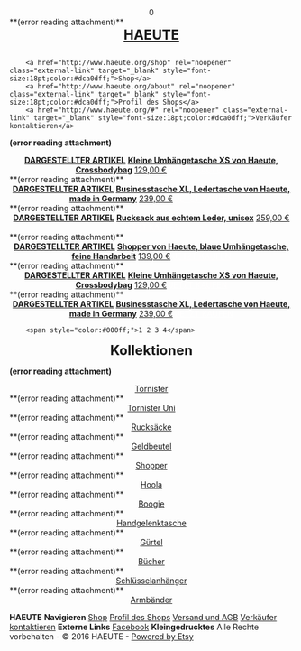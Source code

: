 <p style="text-align:center;margin:0"><span style="color:#000ff;">0</span>
</p>
 **(error reading attachment)**

<p style="text-align:center;margin:0"> 
<a href="http://www.haeute.org/" rel="noopener" class="external-link" target="_blank" style="font-size:18pt;color:#000ff;"><b>HAEUTE</b></a> 
</p>

		  
		<a href="http://www.haeute.org/shop" rel="noopener" class="external-link" target="_blank" style="font-size:18pt;color:#dca0dff;">Shop</a>  
		<a href="http://www.haeute.org/about" rel="noopener" class="external-link" target="_blank" style="font-size:18pt;color:#dca0dff;">Profil des Shops</a>  
		<a href="http://www.haeute.org/#" rel="noopener" class="external-link" target="_blank" style="font-size:18pt;color:#dca0dff;">Verkäufer kontaktieren</a>  



 **(error reading attachment)**
 

<p style="text-align:center;margin:0"><a href="http://www.haeute.org/listing/456294480/kleine-umhangetasche-xs-von-haeute" rel="noopener" class="external-link" target="_blank" style="color:#000ff;"><b>DARGESTELLTER ARTIKEL</b></a> 
<a href="http://www.haeute.org/listing/456294480/kleine-umhangetasche-xs-von-haeute" rel="noopener" class="external-link" target="_blank" style="color:#000ff;"><b>Kleine Umhängetasche XS von Haeute, Crossbodybag</b></a> 
<a href="http://www.haeute.org/listing/456294480/kleine-umhangetasche-xs-von-haeute" rel="noopener" class="external-link" target="_blank" style="color:#000ff;">129,00 €</a> 
<a href="http://www.haeute.org/listing/456294480/kleine-umhangetasche-xs-von-haeute" rel="noopener" class="external-link" target="_blank" style="color:#fffefeff;">JETZT KAUFEN</a> 
</p>
 **(error reading attachment)**
 

<p style="text-align:center;margin:0"><a href="http://www.haeute.org/listing/249202404/businesstasche-xl-ledertasche-von-haeute" rel="noopener" class="external-link" target="_blank" style="color:#000ff;"><b>DARGESTELLTER ARTIKEL</b></a> 
<a href="http://www.haeute.org/listing/249202404/businesstasche-xl-ledertasche-von-haeute" rel="noopener" class="external-link" target="_blank" style="color:#000ff;"><b>Businesstasche XL, Ledertasche von Haeute, made in Germany</b></a> 
<a href="http://www.haeute.org/listing/249202404/businesstasche-xl-ledertasche-von-haeute" rel="noopener" class="external-link" target="_blank" style="color:#000ff;">239,00 €</a> 
<a href="http://www.haeute.org/listing/249202404/businesstasche-xl-ledertasche-von-haeute" rel="noopener" class="external-link" target="_blank" style="color:#fffefeff;">JETZT KAUFEN</a> 
</p>
 **(error reading attachment)**
 

<p style="text-align:center;margin:0"><a href="http://www.haeute.org/listing/294933845/rucksack-aus-echtem-leder-unisex" rel="noopener" class="external-link" target="_blank" style="color:#000ff;"><b>DARGESTELLTER ARTIKEL</b></a> 
<a href="http://www.haeute.org/listing/294933845/rucksack-aus-echtem-leder-unisex" rel="noopener" class="external-link" target="_blank" style="color:#000ff;"><b>Rucksack aus echtem Leder, unisex</b></a> 
<a href="http://www.haeute.org/listing/294933845/rucksack-aus-echtem-leder-unisex" rel="noopener" class="external-link" target="_blank" style="color:#000ff;">259,00 €</a> 
<a href="http://www.haeute.org/listing/294933845/rucksack-aus-echtem-leder-unisex" rel="noopener" class="external-link" target="_blank" style="color:#fffefeff;">JETZT KAUFEN</a> 
</p>
 **(error reading attachment)**
 

<p style="text-align:center;margin:0"><a href="http://www.haeute.org/listing/245022488/shopper-von-haeute-blaue-umhangetasche" rel="noopener" class="external-link" target="_blank" style="color:#000ff;"><b>DARGESTELLTER ARTIKEL</b></a> 
<a href="http://www.haeute.org/listing/245022488/shopper-von-haeute-blaue-umhangetasche" rel="noopener" class="external-link" target="_blank" style="color:#000ff;"><b>Shopper von Haeute, blaue Umhängetasche, feine Handarbeit</b></a> 
<a href="http://www.haeute.org/listing/245022488/shopper-von-haeute-blaue-umhangetasche" rel="noopener" class="external-link" target="_blank" style="color:#000ff;">139,00 €</a> 
<a href="http://www.haeute.org/listing/245022488/shopper-von-haeute-blaue-umhangetasche" rel="noopener" class="external-link" target="_blank" style="color:#fffefeff;">JETZT KAUFEN</a> 
</p>
 **(error reading attachment)**
 

<p style="text-align:center;margin:0"><a href="http://www.haeute.org/listing/456294480/kleine-umhangetasche-xs-von-haeute" rel="noopener" class="external-link" target="_blank" style="color:#000ff;"><b>DARGESTELLTER ARTIKEL</b></a> 
<a href="http://www.haeute.org/listing/456294480/kleine-umhangetasche-xs-von-haeute" rel="noopener" class="external-link" target="_blank" style="color:#000ff;"><b>Kleine Umhängetasche XS von Haeute, Crossbodybag</b></a> 
<a href="http://www.haeute.org/listing/456294480/kleine-umhangetasche-xs-von-haeute" rel="noopener" class="external-link" target="_blank" style="color:#000ff;">129,00 €</a> 
<a href="http://www.haeute.org/listing/456294480/kleine-umhangetasche-xs-von-haeute" rel="noopener" class="external-link" target="_blank" style="color:#fffefeff;">JETZT KAUFEN</a> 
</p>
 **(error reading attachment)**
 

<p style="text-align:center;margin:0"><a href="http://www.haeute.org/listing/249202404/businesstasche-xl-ledertasche-von-haeute" rel="noopener" class="external-link" target="_blank" style="color:#000ff;"><b>DARGESTELLTER ARTIKEL</b></a> 
<a href="http://www.haeute.org/listing/249202404/businesstasche-xl-ledertasche-von-haeute" rel="noopener" class="external-link" target="_blank" style="color:#000ff;"><b>Businesstasche XL, Ledertasche von Haeute, made in Germany</b></a> 
<a href="http://www.haeute.org/listing/249202404/businesstasche-xl-ledertasche-von-haeute" rel="noopener" class="external-link" target="_blank" style="color:#000ff;">239,00 €</a> 
<a href="http://www.haeute.org/listing/249202404/businesstasche-xl-ledertasche-von-haeute" rel="noopener" class="external-link" target="_blank" style="color:#fffefeff;">JETZT KAUFEN</a> 
</p>

		<span style="color:#000ff;">1 2 3 4</span> 

<p style="text-align:center;margin:0"><span style="font-size:18pt;color:#000ff;"><b>Kollektionen</b></span>
</p>

 **(error reading attachment)**

<p style="text-align:center;margin:0"> <a href="http://www.haeute.org/shop/19113239/tornister" rel="noopener" class="external-link" target="_blank" style="color:#000ff;">Tornister</a> 
</p>
 **(error reading attachment)**

<p style="text-align:center;margin:0"> <a href="http://www.haeute.org/shop/19307154/tornister-uni" rel="noopener" class="external-link" target="_blank" style="color:#000ff;">Tornister Uni</a> 
</p>
 **(error reading attachment)**

<p style="text-align:center;margin:0"> <a href="http://www.haeute.org/shop/19113255/rucksacke" rel="noopener" class="external-link" target="_blank" style="color:#000ff;">Rucksäcke</a> 
</p>
 **(error reading attachment)**

<p style="text-align:center;margin:0"> <a href="http://www.haeute.org/shop/19113243/geldbeutel" rel="noopener" class="external-link" target="_blank" style="color:#000ff;">Geldbeutel</a> 
</p>
 **(error reading attachment)**

<p style="text-align:center;margin:0"> <a href="http://www.haeute.org/shop/19113245/shopper" rel="noopener" class="external-link" target="_blank" style="color:#000ff;">Shopper</a> 
</p>
 **(error reading attachment)**

<p style="text-align:center;margin:0"> <a href="http://www.haeute.org/shop/19110624/hoola" rel="noopener" class="external-link" target="_blank" style="color:#000ff;">Hoola</a> 
</p>
 **(error reading attachment)**

<p style="text-align:center;margin:0"> <a href="http://www.haeute.org/shop/19113253/boogie" rel="noopener" class="external-link" target="_blank" style="color:#000ff;">Boogie</a> 
</p>
 **(error reading attachment)**

<p style="text-align:center;margin:0"> <a href="http://www.haeute.org/shop/19189366/handgelenktasche" rel="noopener" class="external-link" target="_blank" style="color:#000ff;">Handgelenktasche</a> 
</p>
 **(error reading attachment)**

<p style="text-align:center;margin:0"> <a href="http://www.haeute.org/shop/19113247/gurtel" rel="noopener" class="external-link" target="_blank" style="color:#000ff;">Gürtel</a> 
</p>
 **(error reading attachment)**

<p style="text-align:center;margin:0"> <a href="http://www.haeute.org/shop/19113257/bucher" rel="noopener" class="external-link" target="_blank" style="color:#000ff;">Bücher</a> 
</p>
 **(error reading attachment)**

<p style="text-align:center;margin:0"> <a href="http://www.haeute.org/shop/19192331/schlusselanhanger" rel="noopener" class="external-link" target="_blank" style="color:#000ff;">Schlüsselanhänger</a> 
</p>
 **(error reading attachment)**

<p style="text-align:center;margin:0"> <a href="http://www.haeute.org/shop/19189240/armbander" rel="noopener" class="external-link" target="_blank" style="color:#000ff;">Armbänder</a> 
</p>




<span style="color:#000ff;"><b>HAEUTE</b></span>
<span style="color:#000ff;"><b>Navigieren</b></span> 
		<a href="http://www.haeute.org/shop" rel="noopener" class="external-link" target="_blank" style="color:#dca0dff;">Shop</a> <a href="http://www.haeute.org/about" rel="noopener" class="external-link" target="_blank" style="color:#dca0dff;">Profil des Shops</a> <a href="http://www.haeute.org/policy" rel="noopener" class="external-link" target="_blank" style="color:#dca0dff;">Versand und AGB</a> <a href="http://www.haeute.org/#" rel="noopener" class="external-link" target="_blank" style="color:#dca0dff;">Verkäufer kontaktieren</a> 
<span style="color:#000ff;"><b>Externe Links</b></span> 
		<a href="https://www.facebook.com/Haeute" rel="noopener" class="external-link" target="_blank" style="color:#dca0dff;">Facebook</a> 
<span style="color:#000ff;"><b>Kleingedrucktes</b></span> 
		<span style="color:#000ff;">Alle Rechte vorbehalten</span> 
		- <span style="color:#000ff;">© 2016 HAEUTE</span> 
		- <a href="https://www.etsy.com/pattern?ref=haeute-pwrdby" rel="noopener" class="external-link" target="_blank" style="color:#dca0dff;">Powered by Etsy</a>